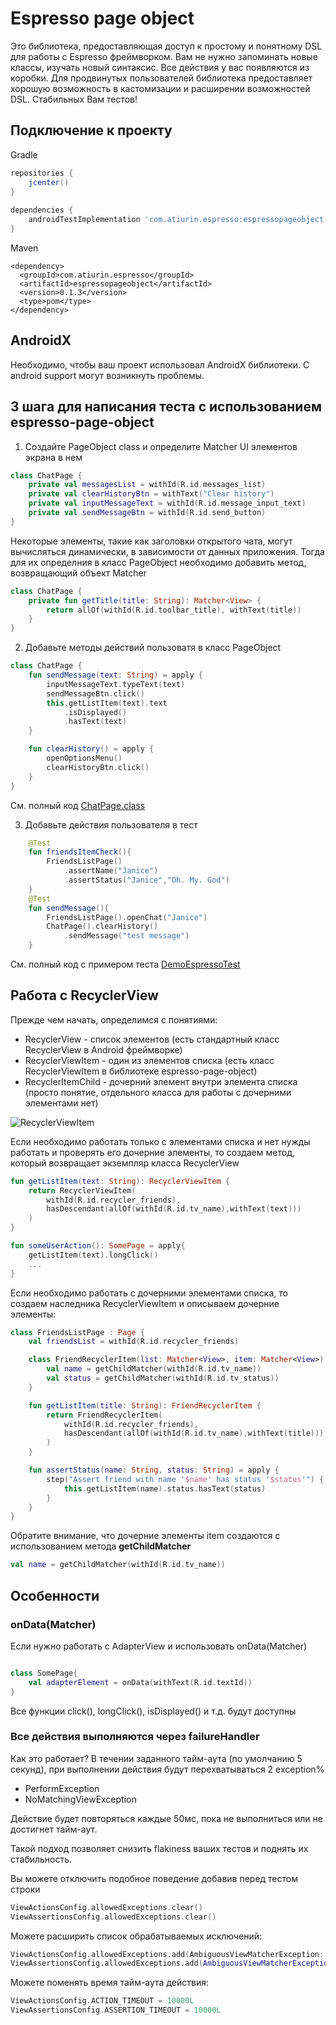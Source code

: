 # Espresso page object

Это библиотека, предоставляющая доступ к простому и понятному  DSL для работы с Espresso фреймворком.
Вам не нужно запоминать новые классы, изучать новый синтаксис. Все действия у вас появляются из коробки.
Для продвинутых пользователей библиотека предоставляет хорошую возможность в кастомизации и расширении возможностей DSL.
Стабильных Вам тестов!

## Подключение к проекту
Gradle
```groovy
repositories {
    jcenter()
}
    
dependencies {
    androidTestImplementation 'com.atiurin.espresso:espressopageobject:0.1.3'
}
```
Maven
```
<dependency>
  <groupId>com.atiurin.espresso</groupId>
  <artifactId>espressopageobject</artifactId>
  <version>0.1.3</version>
  <type>pom</type>
</dependency>
```

## AndroidX

Необходимо, чтобы ваш проект использовал AndroidX библиотеки. С android support могут возникнуть проблемы.

## 3 шага для написания теста с использованием espresso-page-object

1. Создайте PageObject class и определите Matcher<View> UI элементов экрана в нем

```kotlin
class ChatPage {
    private val messagesList = withId(R.id.messages_list)
    private val clearHistoryBtn = withText("Clear history")
    private val inputMessageText = withId(R.id.message_input_text)
    private val sendMessageBtn = withId(R.id.send_button)
}
```
Некоторые элементы, такие как заголовки открытого чата, могут вычисляться динамически, в зависимости от данных приложения.
Тогда для их определния в класс PageObject необходимо добавить метод, возвращающий объект Matcher<View>
```kotlin
class ChatPage {
    private fun getTitle(title: String): Matcher<View> {
        return allOf(withId(R.id.toolbar_title), withText(title))
    }
}
```

2. Добавьте методы действий пользоватя в класс PageObject

```kotlin
class ChatPage {
    fun sendMessage(text: String) = apply {
        inputMessageText.typeText(text)
        sendMessageBtn.click()
        this.getListItem(text).text
            .isDisplayed()
            .hasText(text)
    }

    fun clearHistory() = apply {
        openOptionsMenu()
        clearHistoryBtn.click()
    }
}
```
См. полный код [ChatPage.class](https://github.com/alex-tiurin/espresso-page-object/blob/master/app/src/androidTest/java/com/atiurin/espressopageobjectexample/pages/ChatPage.kt)

3. Добавьте действия пользователя в тест

```kotlin
    @Test
    fun friendsItemCheck(){
        FriendsListPage()
            .assertName("Janice")
            .assertStatus("Janice","Oh. My. God")
    }
    @Test
    fun sendMessage(){
        FriendsListPage().openChat("Janice")
        ChatPage().clearHistory()
            .sendMessage("test message")
    }
```

См. полный код с примером теста [DemoEspressoTest](https://github.com/alex-tiurin/espresso-page-object/blob/master/app/src/androidTest/java/com/atiurin/espressopageobjectexample/tests/DemoEspressoTest.kt)

## Работа с RecyclerView
Прежде чем начать, определимся с понятиями:
- RecyclerView - список элементов (есть стандартный класс RecyclerView в Android фреймворке)
- RecyclerViewItem - один из элементов списка (есть класс RecyclerViewItem в библиотеке espresso-page-object)
- RecyclerItemChild - дочерний элемент внутри элемента списка (просто понятие, отдельного класса для работы с дочерними элементами нет)

![RecyclerViewItem](https://github.com/alex-tiurin/espresso-page-object/blob/master/app/img/recyclerViewItem.png)

Если необходимо работать только с элементами списка и нет нужды работать и проверять его дочерние элементы, то создаем метод, который возвращает экземпляр класса RecyclerView

```kotlin
fun getListItem(text: String): RecyclerViewItem {
    return RecyclerViewItem(
        withId(R.id.recycler_friends),
        hasDescendant(allOf(withId(R.id.tv_name),withText(text)))
    )
}

fun someUserAction(): SomePage = apply{
    getListItem(text).longClick()
    ...
}
```

Если необходимо работать с дочерними элементами списка, то создаем наследника RecyclerViewItem и описываем дочерние элементы:

```kotlin
class FriendsListPage : Page {
    val friendsList = withId(R.id.recycler_friends)

    class FriendRecyclerItem(list: Matcher<View>, item: Matcher<View>) : RecyclerViewItem(list, item) {
        val name = getChildMatcher(withId(R.id.tv_name))
        val status = getChildMatcher(withId(R.id.tv_status))
    }

    fun getListItem(title: String): FriendRecyclerItem {
        return FriendRecyclerItem(
            withId(R.id.recycler_friends),
            hasDescendant(allOf(withId(R.id.tv_name),withText(title)))
        )
    }

    fun assertStatus(name: String, status: String) = apply {
        step("Assert friend with name '$name' has status '$status'") {
            this.getListItem(name).status.hasText(status)
        }
    }
}
```
Обратите внимание, что дочерние элементы item создаются с использованием метода **getChildMatcher**
```kotlin
val name = getChildMatcher(withId(R.id.tv_name))
```
## Особенности

### onData(Matcher<View>)
Если нужно работать с AdapterView и использовать onData(Matcher<View>)
```kotlin

class SomePage{
    val adapterElement = onData(withText(R.id.textId))
}
```
Все функции click(), longClick(), isDisplayed() и т.д. будут доступны

### Все действия выполняются через failureHandler

Как это работает? В течении заданного тайм-аута (по умолчанию 5 секунд), при выполнении действия будут перехватываться 2 exception%
- PerformException
- NoMatchingViewException

Действие будет повторяться каждые 50мс, пока не выполниться или не достигнет тайм-аут. 

Такой подход позволяет снизить flakiness ваших тестов и поднять их стабильность.

Вы можете отключить подобное поведение добавив перед тестом строки
```kotlin
ViewActionsConfig.allowedExceptions.clear()     
ViewAssertionsConfig.allowedExceptions.clear() 
```
Можете расширить список обрабатываемых исключений:
```kotlin
ViewActionsConfig.allowedExceptions.add(AmbiguousViewMatcherException::class.java)
ViewAssertionsConfig.allowedExceptions.add(AmbiguousViewMatcherException::class.java)
```
Можете поменять время тайм-аута действия:
```kotlin
ViewActionsConfig.ACTION_TIMEOUT = 10000L
ViewAssertionsConfig.ASSERTION_TIMEOUT = 10000L
```
